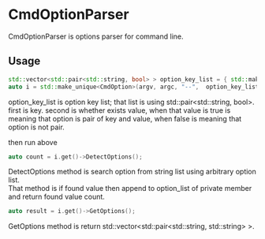 # CmdOptionParser

CmdOptionParser is options parser for command line.  

## Usage
```c++
std::vector<std::pair<std::string, bool> > option_key_list = { std::make_pair("string", false)}; 
auto i = std::make_unique<CmdOption>(argv, argc, "--",  option_key_list);
```

option_key_list is option key list; that list is using std::pair<std::string, bool>.  
first is key. second is whether exists value, when that value is true is meaning that option is pair of key and value, when false is meaning that option is not pair.  
  
then run above
```c++
auto count = i.get()->DetectOptions();
```

DetectOptions method is search option from string list using arbitrary option list.  
That method is if found value then append to option_list of private member and return found value count.   

```c++  
auto result = i.get()->GetOptions();
```  
GetOptions method is return std::vector<std::pair<std::string, std::string> >.  